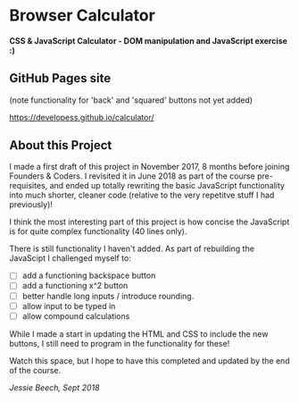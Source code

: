 # Browser Calculator

#### CSS & JavaScript Calculator - DOM manipulation and JavaScript exercise :)

## GitHub Pages site 

(note functionality for 'back' and 'squared' buttons not yet added)

https://developess.github.io/calculator/

## About this Project

I made a first draft of this project in November 2017, 8 months before joining Founders & Coders. I revisited it in June 2018 as part of the course pre-requisites, and ended up totally rewriting the basic JavaScript functionality into much shorter, cleaner code (relative to the very repetitve stuff I had previously)! 

I think the most interesting part of this project is how concise the JavaScript is for quite complex functionality (40 lines only). 

There is still functionality I haven't added. As part of rebuilding the JavaScipt I challenged myself to:
- [ ] add a functioning backspace button
- [ ] add a functioning x^2 button
- [ ] better handle long inputs / introduce rounding.
- [ ] allow input to be typed in
- [ ] allow compound calculations

While I made a start in updating the HTML and CSS to include the new buttons, I still need to program in the functionality for these!

Watch this space, but I hope to have this completed and updated by the end of the course.

_Jessie Beech, Sept 2018_
